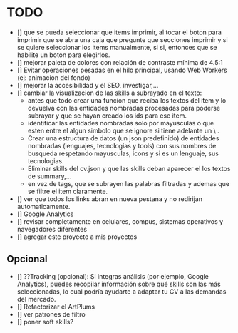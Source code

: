 # TODO

- [] que se pueda seleccionar que items imprimir, al tocar el boton para imprimir que se abra una caja que pregunte que secciones imprimir y si se quiere seleccionar los items manualmente, si si, entonces que se habilite un boton para elegirlos.
- [] mejorar paleta de colores con relación de contraste mínima de 4.5:1
- [] Evitar operaciones pesadas en el hilo principal, usando Web Workers (ej: animacion del fondo)
- [] mejorar la accesibilidad y el SEO, investigar,...
- [] cambiar la visualizacion de las skills a subrayado en el texto:
  - antes que todo crear una funcion que reciba los textos del item y lo devuelva con las entidades nombradas procesadas para poderse subrayar y que se hayan creado los ids para ese item.
  - identificar las entidades nombradas solo por mayusculas o que esten entre el algun simbolo que se ignore si tiene adelante un \ .
  - Crear una estructura de datos (un json predefinido) de entidades nombradas (lenguajes, tecnologias y tools) con sus nombres de busqueda respetando mayusculas, icons y si es un lenguaje, sus tecnologias.
  - Eliminar skills del cv.json y que las skills deban aparecer el los textos de summary,...
  - en vez de tags, que se subrayen las palabras filtradas y ademas que se filtre el item claramente.
- [] ver que todos los links abran en nueva pestana y no redirijan automaticamente.
- [] Google Analytics
- [] revisar completamente en celulares, compus, sistemas operativos y navegadores diferentes
- [] agregar este proyecto a mis proyectos

## Opcional

- [] ??Tracking (opcional): Si integras análisis (por ejemplo, Google Analytics), puedes recopilar información sobre qué skills son las más seleccionadas, lo cual podría ayudarte a adaptar tu CV a las demandas del mercado.
- [] Refactorizar el ArtPlums
- [] ver patrones de filtro
- [] poner soft skills?
